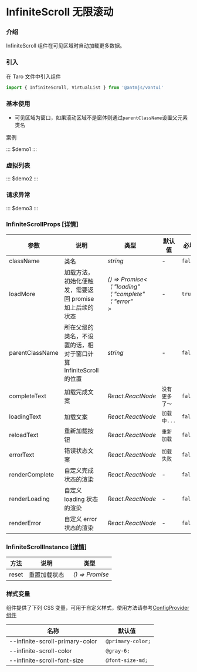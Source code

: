 # InfiniteScroll 无限滚动

### 介绍

InfiniteScroll 组件在可见区域时自动加载更多数据。

### 引入

在 Taro 文件中引入组件

```js
import { InfiniteScroll, VirtualList } from '@antmjs/vantui'
```

### 基本使用

- 可见区域为窗口，如果滚动区域不是窗体则通过`parentClassName`设置父元素类名

案例

::: $demo1 :::

### 虚拟列表

::: $demo2 :::

### 请求异常

::: $demo3 :::

### InfiniteScrollProps [[详情]](https://github.com/AntmJS/vantui/tree/main/packages/vantui/types/infinite-scroll.d.ts)

| 参数            | 说明                                                             | 类型                                                                                                                                                                                                                     | 默认值         | 必填    |
| --------------- | ---------------------------------------------------------------- | ------------------------------------------------------------------------------------------------------------------------------------------------------------------------------------------------------------------------ | -------------- | ------- |
| className       | 类名                                                             | _&nbsp;&nbsp;string<br/>_                                                                                                                                                                                                | -              | `false` |
| loadMore        | 加载方法，初始化便触发，需要返回 promise 加上后续的状态          | _&nbsp;&nbsp;()&nbsp;=>&nbsp;Promise<<br/>&nbsp;&nbsp;&nbsp;&nbsp;&brvbar;&nbsp;"loading"<br/>&nbsp;&nbsp;&nbsp;&nbsp;&brvbar;&nbsp;"complete"<br/>&nbsp;&nbsp;&nbsp;&nbsp;&brvbar;&nbsp;"error"<br/>&nbsp;&nbsp;><br/>_ | -              | `true`  |
| parentClassName | 所在父级的类名，不设置的话，相对于窗口计算 InfiniteScroll 的位置 | _&nbsp;&nbsp;string<br/>_                                                                                                                                                                                                | -              | `false` |
| completeText    | 加载完成文案                                                     | _&nbsp;&nbsp;React.ReactNode<br/>_                                                                                                                                                                                       | `没有更多了～` | `false` |
| loadingText     | 加载文案                                                         | _&nbsp;&nbsp;React.ReactNode<br/>_                                                                                                                                                                                       | `加载中...`    | `false` |
| reloadText      | 重新加载按钮                                                     | _&nbsp;&nbsp;React.ReactNode<br/>_                                                                                                                                                                                       | `重新加载`     | `false` |
| errorText       | 错误状态文案                                                     | _&nbsp;&nbsp;React.ReactNode<br/>_                                                                                                                                                                                       | `加载失败`     | `false` |
| renderComplete  | 自定义完成状态的渲染                                             | _&nbsp;&nbsp;React.ReactNode<br/>_                                                                                                                                                                                       | -              | `false` |
| renderLoading   | 自定义 loading 状态的渲染                                        | _&nbsp;&nbsp;React.ReactNode<br/>_                                                                                                                                                                                       | -              | `false` |
| renderError     | 自定义 error 状态的渲染                                          | _&nbsp;&nbsp;React.ReactNode<br/>_                                                                                                                                                                                       | -              | `false` |

### InfiniteScrollInstance [[详情]](https://github.com/AntmJS/vantui/tree/main/packages/vantui/types/infinite-scroll.d.ts)

| 方法  | 说明         | 类型                                             |
| ----- | ------------ | ------------------------------------------------ |
| reset | 重置加载状态 | _&nbsp;&nbsp;()&nbsp;=>&nbsp;Promise<null><br/>_ |

### 样式变量

组件提供了下列 CSS 变量，可用于自定义样式，使用方法请参考[ConfigProvider 组件](https://antmjs.github.io/vantui/#/config-provider)

| 名称                            | 默认值             |
| ------------------------------- | ------------------ |
| --infinite-scroll-primary-color | ` @primary-color;` |
| --infinite-scroll-color         | ` @gray-6;`        |
| --infinite-scroll-font-size     | ` @font-size-md;`  |
